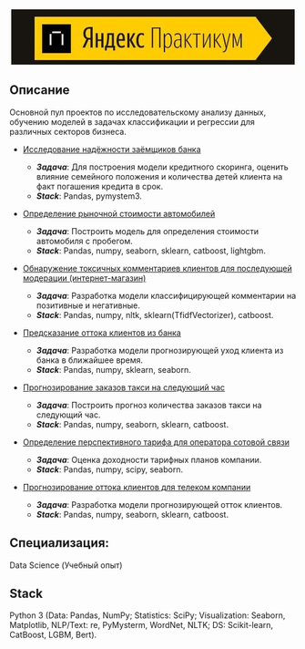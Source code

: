 <div align="center"><img src ="https://github.com/volkov-timofey/Yandex.Practicum/blob/main/img.jpg" /></div>

## Описание
Основной пул проектов по исследовательскому анализу данных, обучению моделей в задачах классификации и регрессии для различных секторов бизнеса.
+ [Исследование надёжности заёмщиков банка](https://github.com/volkov-timofey/Yandex.Practicum/tree/main/Исследование%20надёжности%20заёмщиков%20банка)
  + ***Задача***: Для построения модели кредитного скоринга, оценить влияние семейного положения и количества детей клиента на факт погашения кредита в срок.
  + ***Stack***: Pandas, pymystem3.
  
+ [Определение рыночной стоимости автомобилей](https://github.com/volkov-timofey/Yandex.Practicum/tree/main/Определение%20рыночной%20стоимости%20автомобилей)
  + ***Задача***: Построить модель для определения стоимости автомобиля с пробегом.
  + ***Stack***: Pandas, numpy, seaborn, sklearn, catboost, lightgbm.
  
+ [Обнаружение токсичных комментариев клиентов для последующей модерации (интернет-магазин)](https://github.com/volkov-timofey/Yandex.Practicum/tree/main/Обнаружение%20токсичных%20комментариев%20клиентов%20для%20последующей%20модерации%20(интернет-магазин))
  + ***Задача***: Разработка модели классифицирующей комментарии на позитивные и негативные.
  + ***Stack***: Pandas, numpy, nltk, sklearn(TfidfVectorizer), catboost.
  
+ [Предсказание оттока клиентов из банка](https://github.com/volkov-timofey/Yandex.Practicum/tree/main/Предсказание%20оттока%20клиентов%20из%20банка)
  + ***Задача***: Разработка модели прогнозирующей уход клиента из банка в ближайшее время.
  + ***Stack***: Pandas, numpy, sklearn, seaborn.

+ [Прогнозирование заказов такси на следующий час](https://github.com/volkov-timofey/Yandex.Practicum/tree/main/Прогнозирование%20заказов%20такси%20на%20следующий%20час)
  + ***Задача***: Построить прогноз количества заказов такси на следующий час.
  + ***Stack***: Pandas, numpy, seaborn, sklearn, catboost.

+ [Определение перспективного тарифа для оператора сотовой связи](https://github.com/volkov-timofey/Yandex.Practicum/tree/main/Определение%20перспективного%20тарифа%20для%20оператора%20сотовой%20связи)
  + ***Задача***: Оценка доходности тарифных планов компании.
  + ***Stack***: Pandas, numpy, scipy, seaborn.

+ [Прогнозирование оттока клиентов для телеком компании](https://github.com/volkov-timofey/Yandex.Practicum/tree/main/Прогнозирование%20оттока%20клиентов%20для%20телеком%20компании)
  + ***Задача***: Разработка модели прогнозирующей отток клиентов.
  + ***Stack***: Pandas, numpy, seaborn, sklearn, catboost.


## Специализация:
Data Science (Учебный опыт)

## Stack
Python 3 (Data: Pandas, NumPy; Statistics: SciPy; Visualization: Seaborn, Matplotlib, NLP/Text: re, PyMysterm, WordNet, NLTK; DS: Scikit-learn, CatBoost, LGBM, Bert).
